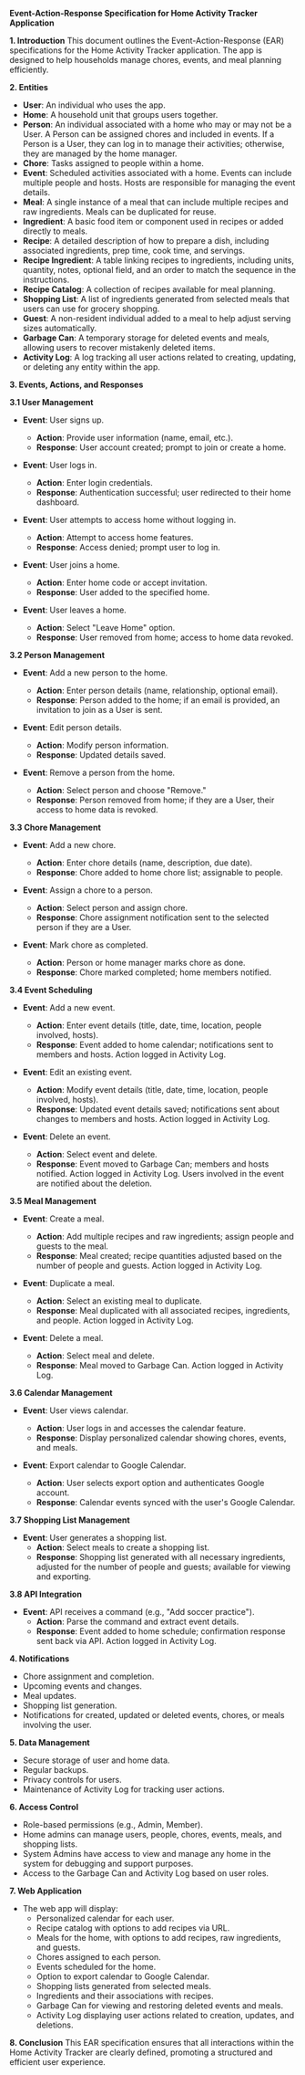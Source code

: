 **Event-Action-Response Specification for Home Activity Tracker Application**

**1. Introduction**
This document outlines the Event-Action-Response (EAR) specifications for the Home Activity Tracker application. The app is designed to help households manage chores, events, and meal planning efficiently.

**2. Entities**

- **User**: An individual who uses the app.
- **Home**: A household unit that groups users together.
- **Person**: An individual associated with a home who may or may not be a User. A Person can be assigned chores and included in events. If a Person is a User, they can log in to manage their activities; otherwise, they are managed by the home manager.
- **Chore**: Tasks assigned to people within a home.
- **Event**: Scheduled activities associated with a home. Events can include multiple people and hosts. Hosts are responsible for managing the event details.
- **Meal**: A single instance of a meal that can include multiple recipes and raw ingredients. Meals can be duplicated for reuse.
- **Ingredient**: A basic food item or component used in recipes or added directly to meals.
- **Recipe**: A detailed description of how to prepare a dish, including associated ingredients, prep time, cook time, and servings.
- **Recipe Ingredient**: A table linking recipes to ingredients, including units, quantity, notes, optional field, and an order to match the sequence in the instructions.
- **Recipe Catalog**: A collection of recipes available for meal planning.
- **Shopping List**: A list of ingredients generated from selected meals that users can use for grocery shopping.
- **Guest**: A non-resident individual added to a meal to help adjust serving sizes automatically.
- **Garbage Can**: A temporary storage for deleted events and meals, allowing users to recover mistakenly deleted items.
- **Activity Log**: A log tracking all user actions related to creating, updating, or deleting any entity within the app.

**3. Events, Actions, and Responses**

**3.1 User Management**

- **Event**: User signs up.

  - **Action**: Provide user information (name, email, etc.).
  - **Response**: User account created; prompt to join or create a home.

- **Event**: User logs in.

  - **Action**: Enter login credentials.
  - **Response**: Authentication successful; user redirected to their home dashboard.

- **Event**: User attempts to access home without logging in.

  - **Action**: Attempt to access home features.
  - **Response**: Access denied; prompt user to log in.

- **Event**: User joins a home.

  - **Action**: Enter home code or accept invitation.
  - **Response**: User added to the specified home.

- **Event**: User leaves a home.

  - **Action**: Select "Leave Home" option.
  - **Response**: User removed from home; access to home data revoked.

**3.2 Person Management**

- **Event**: Add a new person to the home.

  - **Action**: Enter person details (name, relationship, optional email).
  - **Response**: Person added to the home; if an email is provided, an invitation to join as a User is sent.

- **Event**: Edit person details.

  - **Action**: Modify person information.
  - **Response**: Updated details saved.

- **Event**: Remove a person from the home.

  - **Action**: Select person and choose "Remove."
  - **Response**: Person removed from home; if they are a User, their access to home data is revoked.

**3.3 Chore Management**

- **Event**: Add a new chore.

  - **Action**: Enter chore details (name, description, due date).
  - **Response**: Chore added to home chore list; assignable to people.

- **Event**: Assign a chore to a person.

  - **Action**: Select person and assign chore.
  - **Response**: Chore assignment notification sent to the selected person if they are a User.

- **Event**: Mark chore as completed.

  - **Action**: Person or home manager marks chore as done.
  - **Response**: Chore marked completed; home members notified.

**3.4 Event Scheduling**

- **Event**: Add a new event.

  - **Action**: Enter event details (title, date, time, location, people involved, hosts).
  - **Response**: Event added to home calendar; notifications sent to members and hosts. Action logged in Activity Log.

- **Event**: Edit an existing event.

  - **Action**: Modify event details (title, date, time, location, people involved, hosts).
  - **Response**: Updated event details saved; notifications sent about changes to members and hosts. Action logged in Activity Log.

- **Event**: Delete an event.

  - **Action**: Select event and delete.
  - **Response**: Event moved to Garbage Can; members and hosts notified. Action logged in Activity Log. Users involved in the event are notified about the deletion.

**3.5 Meal Management**

- **Event**: Create a meal.

  - **Action**: Add multiple recipes and raw ingredients; assign people and guests to the meal.
  - **Response**: Meal created; recipe quantities adjusted based on the number of people and guests. Action logged in Activity Log.

- **Event**: Duplicate a meal.

  - **Action**: Select an existing meal to duplicate.
  - **Response**: Meal duplicated with all associated recipes, ingredients, and people. Action logged in Activity Log.

- **Event**: Delete a meal.

  - **Action**: Select meal and delete.
  - **Response**: Meal moved to Garbage Can. Action logged in Activity Log.

**3.6 Calendar Management**

- **Event**: User views calendar.

  - **Action**: User logs in and accesses the calendar feature.
  - **Response**: Display personalized calendar showing chores, events, and meals.

- **Event**: Export calendar to Google Calendar.

  - **Action**: User selects export option and authenticates Google account.
  - **Response**: Calendar events synced with the user's Google Calendar.

**3.7 Shopping List Management**

- **Event**: User generates a shopping list.
  - **Action**: Select meals to create a shopping list.
  - **Response**: Shopping list generated with all necessary ingredients, adjusted for the number of people and guests; available for viewing and exporting.

**3.8 API Integration**

- **Event**: API receives a command (e.g., "Add soccer practice").
  - **Action**: Parse the command and extract event details.
  - **Response**: Event added to home schedule; confirmation response sent back via API. Action logged in Activity Log.

**4. Notifications**

- Chore assignment and completion.
- Upcoming events and changes.
- Meal updates.
- Shopping list generation.
- Notifications for created, updated or deleted events, chores, or meals involving the user.

**5. Data Management**

- Secure storage of user and home data.
- Regular backups.
- Privacy controls for users.
- Maintenance of Activity Log for tracking user actions.

**6. Access Control**

- Role-based permissions (e.g., Admin, Member).
- Home admins can manage users, people, chores, events, meals, and shopping lists.
- System Admins have access to view and manage any home in the system for debugging and support purposes.
- Access to the Garbage Can and Activity Log based on user roles.

**7. Web Application**

- The web app will display:
  - Personalized calendar for each user.
  - Recipe catalog with options to add recipes via URL.
  - Meals for the home, with options to add recipes, raw ingredients, and guests.
  - Chores assigned to each person.
  - Events scheduled for the home.
  - Option to export calendar to Google Calendar.
  - Shopping lists generated from selected meals.
  - Ingredients and their associations with recipes.
  - Garbage Can for viewing and restoring deleted events and meals.
  - Activity Log displaying user actions related to creation, updates, and deletions.

**8. Conclusion**
This EAR specification ensures that all interactions within the Home Activity Tracker are clearly defined, promoting a structured and efficient user experience.

